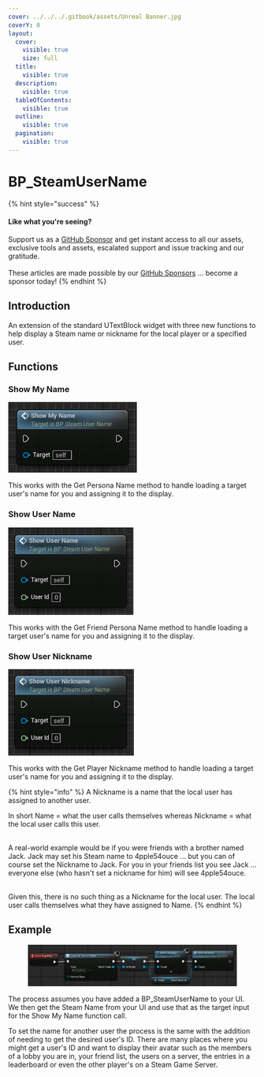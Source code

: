 ```yaml
---
cover: ../../../.gitbook/assets/Unreal Banner.jpg
coverY: 0
layout:
  cover:
    visible: true
    size: full
  title:
    visible: true
  description:
    visible: true
  tableOfContents:
    visible: true
  outline:
    visible: true
  pagination:
    visible: true
---
```


# BP\_SteamUserName

{% hint style="success" %}
#### Like what you're seeing?

Support us as a [GitHub Sponsor](../../../where-to-buy/become-a-sponsor.md) and get instant access to all our assets, exclusive tools and assets, escalated support and issue tracking and our gratitude.\
\
These articles are made possible by our [GitHub Sponsors](../../../where-to-buy/become-a-sponsor.md) ... become a sponsor today!
{% endhint %}

## Introduction

An extension of the standard UTextBlock widget with three new functions to help display a Steam name or nickname for the local player or a specified user.

## Functions

### Show My Name

![](<../../../.gitbook/assets/image (207).png>)

This works with the Get Persona Name method to handle loading a target user's name for you and assigning it to the display.

### Show User Name

![](<../../../.gitbook/assets/image (208).png>)

This works with the Get Friend Persona Name method to handle loading a target user's name for you and assigning it to the display.

### Show User Nickname

![](<../../../.gitbook/assets/image (209).png>)

This works with the Get Player Nickname method to handle loading a target user's name for you and assigning it to the display.

{% hint style="info" %}
A Nickname is a name that the local user has assigned to another user.

In short Name = what the user calls themselves whereas Nickname = what the local user calls this user.

\
A real-world example would be if you were friends with a brother named Jack. Jack may set his Steam name to 4pple54ouce ... but you can of course set the Nickname to Jack. For you in your friends list you see Jack ... everyone else (who hasn't set a nickname for him) will see 4pple54ouce.

\
Given this, there is no such thing as a Nickname for the local user. The local user calls themselves what they have assigned to Name.
{% endhint %}

## Example

<figure><img src="../../../.gitbook/assets/image (206).png" alt=""><figcaption></figcaption></figure>

The process assumes you have added a BP\_SteamUserName to your UI. We then get the Steam Name from your UI and use that as the target input for the Show My Name function call.

To set the name for another user the process is the same with the addition of needing to get the desired user's ID. There are many places where you might get a user's ID and want to display their avatar such as the members of a lobby you are in, your friend list, the users on a server, the entries in a leaderboard or even the other player's on a Steam Game Server.
